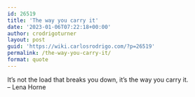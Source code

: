 ```yaml
---
id: 26519
title: 'The way you carry it'
date: '2023-01-06T07:22:18+00:00'
author: crodrigoturner
layout: post
guid: 'https://wiki.carlosrodrigo.com/?p=26519'
permalink: /the-way-you-carry-it/
format: quote
---
```


It’s not the load that breaks you down, it’s the way you carry it.  
– Lena Horne